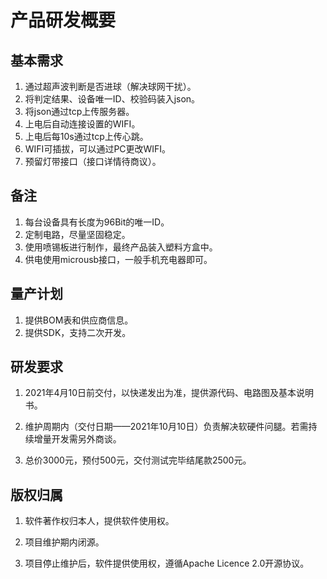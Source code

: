 # 产品研发概要

## 基本需求

1. 通过超声波判断是否进球（解决球网干扰）。
2. 将判定结果、设备唯一ID、校验码装入json。
3. 将json通过tcp上传服务器。
4. 上电后自动连接设置的WIFI。
5. 上电后每10s通过tcp上传心跳。
6. WIFI可插拔，可以通过PC更改WIFI。
7. 预留灯带接口（接口详情待商议）。

## 备注

1. 每台设备具有长度为96Bit的唯一ID。
2. 定制电路，尽量坚固稳定。
3. 使用喷锡板进行制作，最终产品装入塑料方盒中。
4. 供电使用microusb接口，一般手机充电器即可。

## 量产计划

1. 提供BOM表和供应商信息。
2. 提供SDK，支持二次开发。

## 研发要求

1. 2021年4月10日前交付，以快递发出为准，提供源代码、电路图及基本说明书。

2. 维护周期内（交付日期——2021年10月10日）负责解决软硬件问腿。若需持续增量开发需另外商谈。

3. 总价3000元，预付500元，交付测试完毕结尾款2500元。

## 版权归属

1. 软件著作权归本人，提供软件使用权。

2. 项目维护期内闭源。

3. 项目停止维护后，软件提供使用权，遵循Apache Licence 2.0开源协议。

